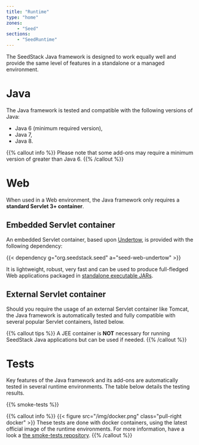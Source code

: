 ```yaml
---
title: "Runtime"
type: "home"
zones:
    - "Seed"
sections:
    - "SeedRuntime"
---
```


The SeedStack Java framework is designed to work equally well and provide the same level of features in a standalone or
a managed environment.

# Java

The Java framework is tested and compatible with the following versions of Java:

* Java 6 (minimum required version),
* Java 7,
* Java 8.

{{% callout info %}}
Please note that some add-ons may require a minimum version of greater than Java 6.
{{% /callout %}}


# Web

When used in a Web environment, the Java framework only requires a **standard Servlet 3+ container**.

## Embedded Servlet container

An embedded Servlet container, based upon [Undertow](http://undertow.io), is provided with the following dependency:

{{< dependency g="org.seedstack.seed" a="seed-web-undertow" >}}

It is lightweight, robust, very fast and can be used to produce full-fledged Web applications packaged in [standalone
executable JARs](/docs/seed/maven-plugin/package).

## External Servlet container

Should you require the usage of an external Servlet container like Tomcat, the Java framework is automatically tested and
fully compatible with several popular Servlet containers, listed below.

{{% callout tips %}}
A JEE container is **NOT** necessary for running SeedStack Java applications but can be used if needed.
{{% /callout %}}

# Tests

Key features of the Java framework and its add-ons are automatically tested in several runtime environments. The table
below details the testing results.

{{% smoke-tests %}}

{{% callout info %}}
{{< figure src="/img/docker.png" class="pull-right docker" >}}
These tests are done with docker containers, using the latest official image of the runtime environments. For more
information, have a look a [the smoke-tests repository](https://github.com/seedstack/smoke-tests).
{{% /callout %}}
